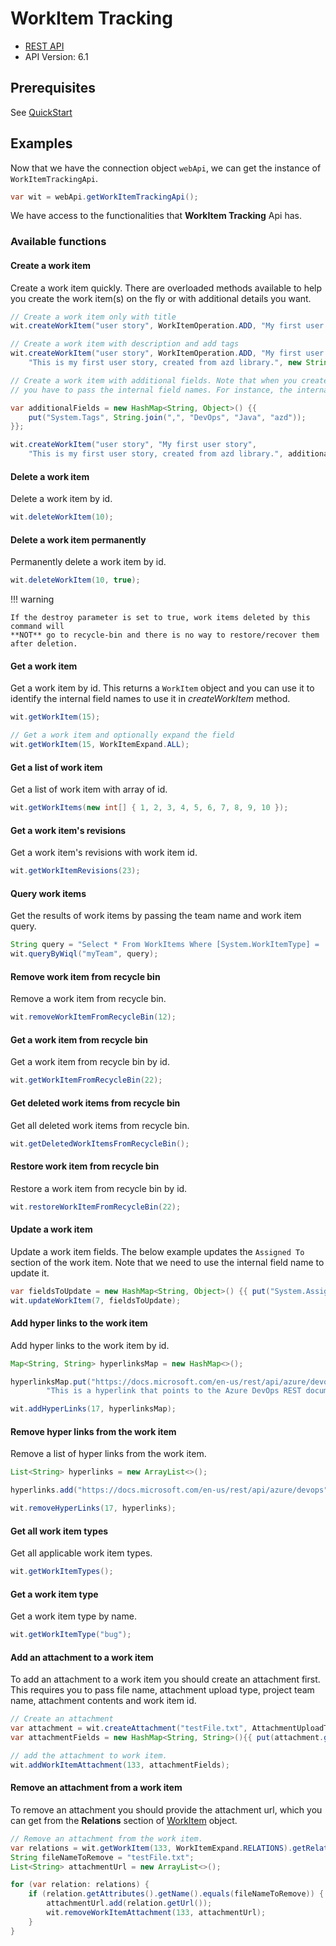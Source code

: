 # WorkItem Tracking

- [REST API](https://docs.microsoft.com/en-us/rest/api/azure/devops/wit/?view=azure-devops-rest-6.1)
- API Version: 6.1

## Prerequisites

See [QuickStart](quickstart.md)

## Examples

Now that we have the connection object `webApi`, we can get the instance of `WorkItemTrackingApi`.

```java
var wit = webApi.getWorkItemTrackingApi();
```

We have access to the functionalities that **WorkItem Tracking** Api has.

### Available functions

#### Create a work item

Create a work item quickly. There are overloaded methods available to help you create the work item(s) on the fly or with additional details you want.

```java
// Create a work item only with title
wit.createWorkItem("user story", WorkItemOperation.ADD, "My first user story");

// Create a work item with description and add tags
wit.createWorkItem("user story", WorkItemOperation.ADD, "My first user story", 
    "This is my first user story, created from azd library.", new String[] {"DevOps", "azd", "java" });

// Create a work item with additional fields. Note that when you create a work item with additional fields
// you have to pass the internal field names. For instance, the internal name for title is System.Title and so on..

var additionalFields = new HashMap<String, Object>() {{
    put("System.Tags", String.join(",", "DevOps", "Java", "azd"));
}};

wit.createWorkItem("user story", "My first user story", 
    "This is my first user story, created from azd library.", additionalFields);
```

#### Delete a work item

Delete a work item by id.

```java
wit.deleteWorkItem(10);
```

#### Delete a work item permanently

Permanently delete a work item by id.

```java
wit.deleteWorkItem(10, true);
```

!!! warning

    If the destroy parameter is set to true, work items deleted by this command will
    **NOT** go to recycle-bin and there is no way to restore/recover them after deletion.

#### Get a work item

Get a work item by id. This returns a `WorkItem` object and you can use it to identify the internal field names to use it in *createWorkItem* method.

```java
wit.getWorkItem(15);

// Get a work item and optionally expand the field
wit.getWorkItem(15, WorkItemExpand.ALL);
```

#### Get a list of work item

Get a list of work item with array of id.

```java
wit.getWorkItems(new int[] { 1, 2, 3, 4, 5, 6, 7, 8, 9, 10 });
```

#### Get a work item's revisions

Get a work item's revisions with work item id.

```java
wit.getWorkItemRevisions(23);
```

#### Query work items

Get the results of work items by passing the team name and work item query.

```java
String query = "Select * From WorkItems Where [System.WorkItemType] = 'User Story'";
wit.queryByWiql("myTeam", query);
```

#### Remove work item from recycle bin

Remove a work item from recycle bin.

```java
wit.removeWorkItemFromRecycleBin(12);
```

#### Get a work item from recycle bin

Get a work item from recycle bin by id.

```java
wit.getWorkItemFromRecycleBin(22);
```

#### Get deleted work items from recycle bin

Get all deleted work items from recycle bin.

```java
wit.getDeletedWorkItemsFromRecycleBin();
```

#### Restore work item from recycle bin

Restore a work item from recycle bin by id.

```java
wit.restoreWorkItemFromRecycleBin(22);
```

#### Update a work item

Update a work item fields. The below example updates the `Assigned To` section of the work item. Note that we need to use the internal field name to update it.

```java
var fieldsToUpdate = new HashMap<String, Object>() {{ put("System.AssignedTo", "test@gmail.com"); }};
wit.updateWorkItem(7, fieldsToUpdate);
```

#### Add hyper links to the work item

Add hyper links to the work item by id.

```java
Map<String, String> hyperlinksMap = new HashMap<>();

hyperlinksMap.put("https://docs.microsoft.com/en-us/rest/api/azure/devops",
        "This is a hyperlink that points to the Azure DevOps REST documentation.");

wit.addHyperLinks(17, hyperlinksMap);
```

#### Remove hyper links from the work item

Remove a list of hyper links from the work item.

```java
List<String> hyperlinks = new ArrayList<>();

hyperlinks.add("https://docs.microsoft.com/en-us/rest/api/azure/devops");

wit.removeHyperLinks(17, hyperlinks);
```

#### Get all work item types

Get all applicable work item types.

```java
wit.getWorkItemTypes();
```

#### Get a work item type

Get a work item type by name.

```java
wit.getWorkItemType("bug");
```

#### Add an attachment to a work item

To add an attachment to a work item you should create an attachment first. This requires you to pass file name, attachment upload type, project team name, attachment contents and work item id.

```java
// Create an attachment
var attachment = wit.createAttachment("testFile.txt", AttachmentUploadType.SIMPLE, "my-team", "Sample content");
var attachmentFields = new HashMap<String, String>(){{ put(attachment.getUrl(), "Test File url."); }};

// add the attachment to work item.
wit.addWorkItemAttachment(133, attachmentFields);
```

#### Remove an attachment from a work item

To remove an attachment you should provide the attachment url, which you can get from the **Relations** section of [WorkItem](https://hkarthik7.github.io/azd-docs/org/azd/workitemtracking/types/WorkItem.html) object.

```java
// Remove an attachment from the work item.
var relations = wit.getWorkItem(133, WorkItemExpand.RELATIONS).getRelations();
String fileNameToRemove = "testFile.txt";
List<String> attachmentUrl = new ArrayList<>();

for (var relation: relations) {
    if (relation.getAttributes().getName().equals(fileNameToRemove)) {
        attachmentUrl.add(relation.getUrl());
        wit.removeWorkItemAttachment(133, attachmentUrl);
    }
}
```
